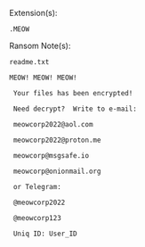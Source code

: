 Extension(s): 
```
.MEOW
```
Ransom Note(s): 
```
readme.txt
```
```
MEOW! MEOW! MEOW!  

 Your files has been encrypted! 

 Need decrypt?  Write to e-mail: 

 meowcorp2022@aol.com

 meowcorp2022@proton.me 

 meowcorp@msgsafe.io 

 meowcorp@onionmail.org

 or Telegram: 

 @meowcorp2022 

 @meowcorp123 

 Uniq ID: User_ID
```
